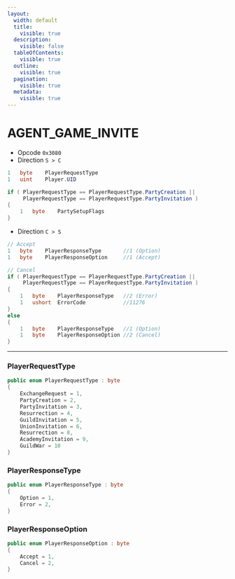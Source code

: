 ```yaml
---
layout:
  width: default
  title:
    visible: true
  description:
    visible: false
  tableOfContents:
    visible: true
  outline:
    visible: true
  pagination:
    visible: true
  metadata:
    visible: true
---
```


# AGENT\_GAME\_INVITE

* Opcode `0x3080`
* Direction `S > C`

```csharp
1   byte    PlayerRequestType
1   uint    Player.UID

if ( PlayerRequestType == PlayerRequestType.PartyCreation || 
     PlayerRequestType == PlayerRequestType.PartyInvitation )
{
    1   byte    PartySetupFlags
}
```

* Direction `C > S`

```csharp
// Accept
1   byte    PlayerResponseType       //1 (Option)
1   byte    PlayerResponseOption     //1 (Accept)
```

```csharp
// Cancel
if ( PlayerRequestType == PlayerRequestType.PartyCreation || 
     PlayerRequestType == PlayerRequestType.PartyInvitation )
{
    1   byte    PlayerResponseType   //2 (Error)
    1   ushort  ErrorCode            //11276
} 
else
{
    1   byte    PlayerResponseType   //1 (Option)
    1   byte    PlayerResponseOption //2 (Cancel)
}
```

***

### PlayerRequestType

```csharp
public enum PlayerRequestType : byte
{
    ExchangeRequest = 1,
    PartyCreation = 2,
    PartyInvitation = 3,
    Resurrection = 4,
    GuildInvitation = 5,
    UnionInvitation = 6,
    Resurrection = 8,
    AcademyInvitation = 9,
    GuildWar = 10
}
```

### PlayerResponseType

```csharp
public enum PlayerResponseType : byte
{
    Option = 1,
    Error = 2,
}
```

### PlayerResponseOption

```csharp
public enum PlayerResponseOption : byte
{
    Accept = 1,
    Cancel = 2,
}
```
